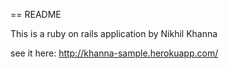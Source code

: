 == README

This is a ruby on rails application by Nikhil Khanna

see it here: http://khanna-sample.herokuapp.com/
